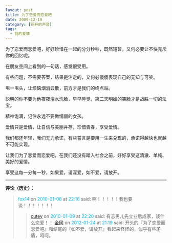 ```yaml
---
layout: post
title: 为了恋爱而恋爱吧
date: 2009-12-19
category: [花开的声音]
tags:
  - 我的爱情
---
```


为了恋爱而恋爱吧，好好珍惜在一起的分分秒秒，既然短暂，又何必要让不快充斥你的回忆呢。

在朋友空间上看到的一句话，感觉很受用。

有些问题，不需要答案，结果是注定的，又何必傻傻表现自己的无知与可笑。

甩一甩头，让烦恼烟消云散，前方才是我们的终点站。

聪明的你不要为他夜夜泪水洗脸，早早睡觉，第二天明媚的笑脸才是战胜一切的法宝。

精神饱满，记住永远不要做懦弱的女孩。

爱情只是爱情，让自信与美丽并存，珍惜青春，享受爱情。

我们都还年轻，我们无力承诺，有些誓言是要用一生来兑现的，承诺得越快也就越不可能实现。

让我们为了恋爱而恋爱吧，在我们还没有踏入社会之前，好好享受这清澈、单纯、美好的爱情。

享受这每一分每一秒，如果爱，请深爱，如不爱，请放开。

<!--more-->

---

**评论（历史）：**

> <font color=#00bafb>fox14</font> on <font color=#00bafb>2010-01-08</font> at <font color=#00bafb>22:16</font> said: 啊！！！！！我也要谈！！！！！！！
>> <font color=#00bafb>[cutey](http://www.cutey.us/)</font> on <font color=#00bafb>2010-01-09</font> at <font color=#00bafb>22:20</font> said: 有志男儿先立业后成家，谈什么恋爱！！
> <font color=#00bafb>[金冈](http://lotussays.org/)</font> on <font color=#00bafb>2012-01-24</font> at <font color=#00bafb>21:19</font> said: 开头的『为了恋爱而恋爱吧』和结尾的『如不爱，请放开』看起来怪怪的，似乎有些矛盾，呵呵。